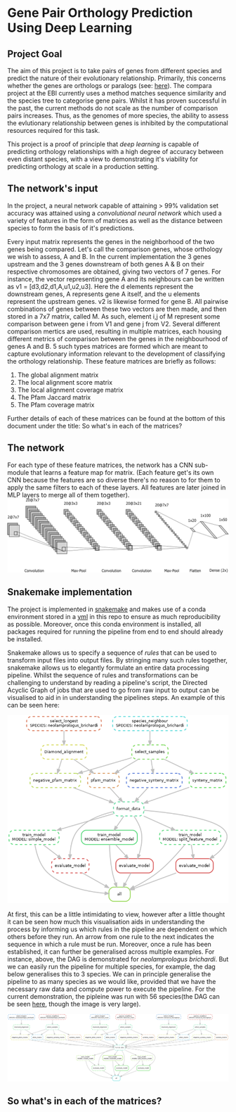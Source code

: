 # Gene Pair Orthology Prediction Using Deep Learning

## Project Goal

The aim of this project is to take pairs of genes from different species and predict the nature of their evolutionary relationship. Primarily, this concerns whether the genes are orthologs or paralogs (see: [here](https://useast.ensembl.org/info/genome/compara/homology_types.html)). The compara project at the EBI currently uses a method matches sequence similarity and the species tree to categorise gene pairs. Whilst it has proven successful in the past, the current methods do not scale as the number of comparison pairs increases. Thus, as the genomes of more species, the ability to assess the evlutionary relationship between genes is inhibited by the computational resources required for this task. 

This project is a proof of principle that <em>deep learning</em> is capable of predicting orthology relationships with a high degree of accuracy between even distant species, with a view to demonstrating it's viability for predicting orthology at scale in a production setting. 

## The network's input

In the project, a neural network capable of attaining > 99% validation set accuracy was attained using a <em>convolutional neural network</em> which used a variety of features in the form of matrices as well as the distance between species to form the basis of it's predictions.

Every input matrix represents the genes in the neighborhood of the two genes being compared. Let's call the comparison genes, whose orthology we wish to assess, A and B. In the current implementation the 3 genes upstream and the 3 genes downstream of both genes A & B on their respective chromosomes are obtained, giving two vectors of 7 genes. For instance, the vector representing gene A and its neighbours can be written as v1 = [d3,d2,d1,A,u1,u2,u3]. Here the d elements represent the downstream genes, A represents gene A itself, and the u elements represent the upstream genes. v2 is likewise formed for gene B. All pairwise combinations of genes between these two vectors are then made, and then stored in a 7x7 matrix, called M. As such, element i,j of M represent some comparison between gene i from V1 and gene j from V2. Several different comparison mertics are used, resulting in multiple matrices, each housing different metrics of comparison between the genes in the neighbourhood of genes A and B. 5 such types matrices are formed which are meant to capture evolutionary information relevant to the development of classifying the orthology relationship. These feature matrices are briefly as follows:

1) The global alignment matrix
2) The local alignment score matrix
3) The local alignment coverage matrix
4) The Pfam Jaccard matrix
5) The Pfam coverage matrix

Further details of each of these matrices can be found at the bottom of this document under the title: So what's in each of the matrices?

## The network

For each type of these feature matrices, the network has a CNN sub-module that learns a feature map for matrix. (Each feature get's its own CNN because the features are so diverse there's no reason to for them to apply the same filters to each of these layers. All features are later joined in MLP layers to merge all of them together). ![alt text](https://github.com/AidanMar/compara-deep-learning/blob/master/pipeline3/CNN_model.png)

## Snakemake  implementation

The project is implemented in [snakemake](https://snakemake.readthedocs.io/en/stable/index.html) and makes use of a conda environment stored in a [yml](https://github.com/AidanMar/compara-deep-learning/blob/master/pipeline3/compara.yml) in this repo to ensure as much reproducibility as possible. Moreover, once this conda environment is installed, all packages required for running the pipeline from end to end should already be installed.

Snakemake allows us to specify a sequence of <em>rules</em> that can be used to transform input files into output files. By stringing many such rules together, snakemake allows us to elegantly formulate an entire data processing pipeline. Whilst the sequence of rules and transformations can be challenging to understand by reading a pipeline's script, the Directed Acyclic Graph of jobs that are used to go from raw input to output can be visualised to aid in in understanding the pipelines steps. An example of this can be seen here:

![alt text](https://github.com/AidanMar/compara-deep-learning/blob/master/pipeline3/small_dag.png)

At first, this can be a little intimidating to view, however after a little thought it can be seen how much this visualisation aids in understanding the process by informing us which rules in the pipeline are dependent on which others before they run. An arrow from one rule to the next indicates the sequence in which a rule must be run. Moreover, once a rule has been established, it can further be generalised across multiple examples. For instance, above, the DAG is demonstrated for <em>neolamprologus brichardi</em>. But we can easily run the pipeline for multiple species, for example, the dag below generalises this to 3 species. We can in principle generalise the pipeline to as many species as we would like, provided that we have the necessary raw data and compute power to execute the pipeline. For the current demonstration, the pipleine was run with 56 species(the DAG can be seen [here](https://github.com/AidanMar/compara-deep-learning/blob/master/pipeline3/dag.png), though the image is very large).

![alt text](https://github.com/AidanMar/compara-deep-learning/blob/master/pipeline3/medium_dag.png)


## So what's in each of the matrices?
